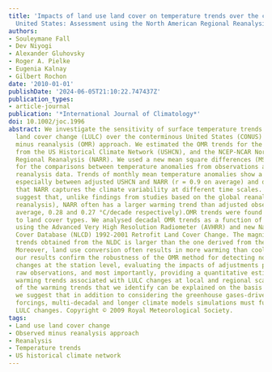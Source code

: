 ```yaml
---
title: 'Impacts of land use land cover on temperature trends over the continental
  United States: Assessment using the North American Regional Reanalysis'
authors:
- Souleymane Fall
- Dev Niyogi
- Alexander Gluhovsky
- Roger A. Pielke
- Eugenia Kalnay
- Gilbert Rochon
date: '2010-01-01'
publishDate: '2024-06-05T21:10:22.747437Z'
publication_types:
- article-journal
publication: '*International Journal of Climatology*'
doi: 10.1002/joc.1996
abstract: We investigate the sensitivity of surface temperature trends to land use
  land cover change (LULC) over the conterminous United States (CONUS) using the observation
  minus reanalysis (OMR) approach. We estimated the OMR trends for the 1979-2003 period
  from the US Historical Climate Network (USHCN), and the NCEP-NCAR North American
  Regional Reanalysis (NARR). We used a new mean square differences (MSDs)-based assessment
  for the comparisons between temperature anomalies from observations and interpolated
  reanalysis data. Trends of monthly mean temperature anomalies show a strong agreement,
  especially between adjusted USHCN and NARR (r = 0.9 on average) and demonstrate
  that NARR captures the climate variability at different time scales. OMR trend results
  suggest that, unlike findings from studies based on the global reanalysis (NCEP/NCAR
  reanalysis), NARR often has a larger warming trend than adjusted observations (on
  average, 0.28 and 0.27 °C/decade respectively).OMR trends were found to be sensitive
  to land cover types. We analysed decadal OMR trends as a function of land types
  using the Advanced Very High Resolution Radiometer (AVHRR) and new National Land
  Cover Database (NLCD) 1992-2001 Retrofit Land Cover Change. The magnitude of OMR
  trends obtained from the NLDC is larger than the one derived from the 'static' AVHRR.
  Moreover, land use conversion often results in more warming than cooling.Overall,
  our results confirm the robustness of the OMR method for detecting non-climatic
  changes at the station level, evaluating the impacts of adjustments performed on
  raw observations, and most importantly, providing a quantitative estimate of additional
  warming trends associated with LULC changes at local and regional scales. As most
  of the warming trends that we identify can be explained on the basis of LULC changes,
  we suggest that in addition to considering the greenhouse gases-driven radiative
  forcings, multi-decadal and longer climate models simulations must further include
  LULC changes. Copyright © 2009 Royal Meteorological Society.
tags:
- Land use land cover change
- Observed minus reanalysis approach
- Reanalysis
- Temperature trends
- US historical climate network
---
```

